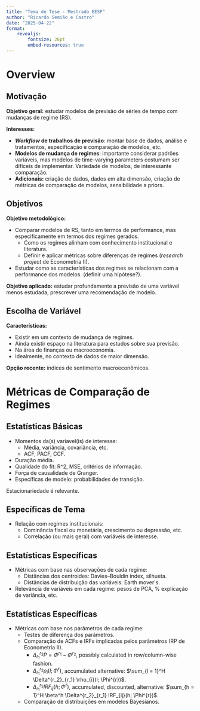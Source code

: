 ```yaml
---
title: "Tema de Tese - Mestrado EESP"
author: "Ricardo Semião e Castro"
date: "2025-04-22"
format:
    revealjs:
        fontsize: 26pt
        embed-resources: true
---
```


# Overview

## Motivação

**Objetivo geral:** estudar modelos de previsão de séries de tempo com mudanças de regime (RS).

**Interesses:**

- **_Workflow_ de trabalhos de previsão**: montar base de dados, análise e tratamentos, especificação e comparação de modelos, etc. 
- **Modelos de mudança de regimes**: importante considerar padrões variáveis, mas modelos de time-varying parameters costumam ser difíceis de implementar. Variedade de modelos, de interessante comparação.
- **Adicionais:** criação de dados, dados em alta dimensão, criação de métricas de comparação de modelos, sensibilidade a priors.


## Objetivos

**Objetivo metodológico:**

- Comparar modelos de RS, tanto em termos de performance, mas especificamente em termos dos regimes gerados.
  - Como os regimes alinham com conhecimento institucional e literatura.
  - Definir e aplicar métricas sobre diferenças de regimes (_research project_ de Econometria II).
- Estudar como as características dos regimes se relacionam com a performance dos modelos. (definir uma hipótese?).

**Objetivo aplicado:** estudar profundamente a previsão de uma variável menos estudada, prescrever uma recomendação de modelo.


## Escolha de Variável

**Características:**

- Existir em um contexto de mudança de regimes.
- Ainda existir espaço na literatura para estudos sobre sua previsão.
- Na área de finanças ou macroeconomia.
- Idealmente, no contexto de dados de maior dimensão.

**Opção recente:** índices de sentimento macroeconômicos.



# Métricas de Comparação de Regimes

## Estatísticas Básicas

- Momentos da(s) variavel(is) de interesse:
    - Média, variância, covariância, etc.
    - ACF, PACF, CCF.
- Duração média.
- Qualidade do fit: R^2, MSE, critérios de informação.
- Força de causalidade de Granger.
- Específicas de modelo: probabilidades de transição.

Estacionariedade é relevante.


## Específicas de Tema

- Relação com regimes institucionais:
    - Dominância fiscal ou monetária, crescimento ou depressão, etc.
    - Correlação (ou mais geral) com variáveis de interesse. <!--mutual info-->


## Estatísticas Específicas

- Métricas com base nas observações de cada regime:
    - Distâncias dos centroides: Davies–Bouldin index, silhueta.
    - Distâncias de distribuição das variáveis: Earth mover's. <!--Kullback–Leibler divergence-->
- Relevância de variáveis em cada regime: pesos de PCA, % explicação de variância, etc.


## Estatísticas Específicas

- Métricas com base nos parâmetros de cada regime:
    - Testes de diferença dos parâmetros.
    - Comparação de ACFs e IRFs implicadas pelos parâmetros (RP de Econometria II).
        - $\Delta^{r_2}_{r_1} P = \Phi^{r_1} - \Phi^{r_2}$, possibly calculated in row/column-wise fashion.
        - $\Delta^{r_2}_{r_1} \rho_{i}(l; \Phi^{r})$, accumulated alternative: $\sum_{l = 1}^H \Delta^{r_2}_{r_1} \rho_{i}(l; \Phi^{r})$.
        - $\Delta^{r_2}_{r_1} IRF_{ij}(h; \Phi^{r})$, accumulated, discounted, alternative: $\sum_{h = 1}^H \beta^h \Delta^{r_2}_{r_1} IRF_{ij}(h; \Phi^{r})$.
    - Comparação de distribuições em modelos Bayesianos.
